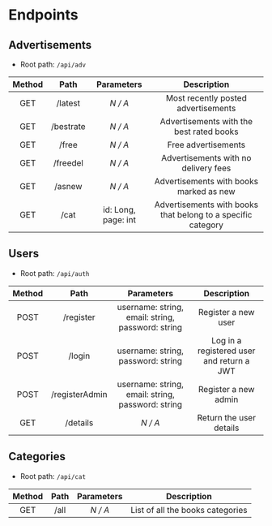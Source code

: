 # Endpoints

## Advertisements

- Root path: `/api/adv`

| Method |   Path    |     Parameters      |                         Description                          |
| :----: | :-------: | :-----------------: | :----------------------------------------------------------: |
|  GET   |  /latest  |       *N / A*       |             Most recently posted advertisements              |
|  GET   | /bestrate |       *N / A*       |           Advertisements with the best rated books           |
|  GET   |   /free   |       *N / A*       |                     Free advertisements                      |
|  GET   | /freedel  |       *N / A*       |             Advertisements with no delivery fees             |
|  GET   |  /asnew   |       *N / A*       |           Advertisements with books marked as new            |
|  GET   |   /cat    | id: Long, page: int | Advertisements with books that belong to a specific category |

## Users

- Root path: `/api/auth`

| Method |      Path      |                    Parameters                     |                Description                |
| :----: | :------------: | :-----------------------------------------------: | :---------------------------------------: |
|  POST  |   /register    | username: string, email: string, password: string |            Register a new user            |
|  POST  |     /login     |        username: string, password: string         | Log in a registered user and return a JWT |
|  POST  | /registerAdmin | username: string, email: string, password: string |           Register a new admin            |
|  GET   |    /details    |                      *N / A*                      |          Return the user details          |

## Categories

- Root path: `/api/cat`

| Method | Path | Parameters |           Description            |
| :----: | :--: | :--------: | :------------------------------: |
|  GET   | /all |  *N / A*   | List of all the books categories |

